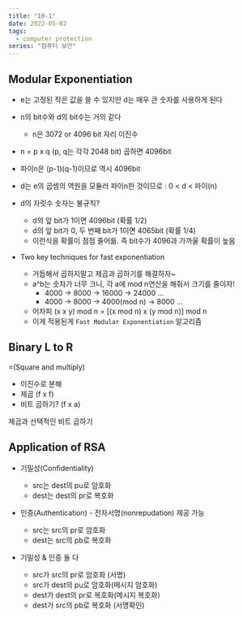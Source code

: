 ```yaml
---
title: "10-1"
date: 2022-05-02
tags:
  - computer protection
series: "컴퓨터 보안"
---
```




## Modular Exponentiation

* e는 고정된 작은 값을 쓸 수 있지만 d는 매우 큰 숫자를 사용하게 된다
* n의 bit수와 d의 bit수는 거의 같다
  * n은 3072 or 4096 bit 자리 이진수

* n = p x q (p, q는 각각 2048 bit) 곱하면 4096bit
* 파이n은 (p-1)(q-1)이므로 역시 4096bit
* d는 e의 곱셈의 역원을 모듈러 파이n한 것이므로 : 0 < d < 파이(n)
* d의 자릿수 숫자는 불규칙?
  * d의 앞 bit가 1이면 4096bit (확률 1/2)
  * d의 앞 bit가 0, 두 번째 bit가 1이면 4065bit (확률 1/4)
  * 이런식을 확률이 점점 줄어듦. 즉 bit수가 4096과 가까울 확률이 높음


* Two key techniques for fast exponentiation
  * 거듭해서 곱하지말고 제곱과 곱하기를 해결하자~
  * a^b는 숫자가 너무 크니, 각 a에 mod n연산을 해줘서 크기를 줄이자!
    * 4000 -> 8000 -> 16000 -> 24000 ...
    * 4000 -> 8000 -> 4000(mod n) -> 8000 ...
  * 어차피 (x x y) mod n = [(x mod n) x (y mod n)] mod n
  * 이게 적용된게 `Fast Modular Exponentiation` 알고리즘



## Binary L to R

=(Square and multiply)

* 이진수로 분해
* 제곱 (f x f)
* 비트 곱하기? (f x a)

제곱과 선택적인 비트 곱하기



## Application of RSA

* 기밀성(Confidentiality)
  * src는 dest의 pu로 암호화
  *  dest는 dest의 pr로 복호화

* 인증(Authentication) - 전자서명(nonrepudation) 제공 가능
  * src는 src의 pr로 암호화
  * dest는 src의 pb로 복호화

* 기밀성 & 인증 둘 다
  * src가 src의 pr로 암호화 (서명)
  * src가 dest의 pu로 암호화(메시지 암호화)
  * dest가 dest의 pr로 복호화(메시지 복호화)
  * dest가 src의 pb로 복호화 (서명확인)
